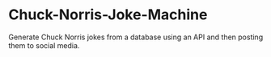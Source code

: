 # Chuck-Norris-Joke-Machine
Generate Chuck Norris jokes from a database using an API and then posting them to social media.
